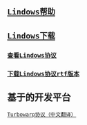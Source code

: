 ![]()
## [`Lindows帮助`](https://mariowindows.github.io/Markdown/help)

## [`Lindows下载`](https://mariowindows.github.io/)  

### [`查看Lindows协议`](https://mariowindows.github.io/license.md/Markdown/license)   

### [`下载Lindows协议rtf版本`](https://mariowindows.github.io/license.rtf)  

## 基于的开发平台  

[`Turbowarp协议（中文翻译）`](https://mariowindows.github.io/Markdown/turbowarp)  


